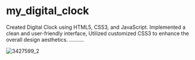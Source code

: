 # my_digital_clock

Created Digital Clock using HTML5, CSS3, and JavaScript. Implemented a clean and user-friendly interface, 
Utilized customized CSS3 to enhance the overall design aesthetics.
..........

![3427599_2](https://github.com/mahsank111/my_digital_clock/assets/97978224/4ff05917-7b31-43b5-bf98-bccc60e16dd1)

